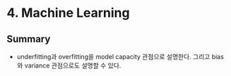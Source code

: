# 4. Machine Learning



## Summary
* underfitting과 overfitting을 model capacity 관점으로 설명한다. 그리고 bias와 variance 관점으로도 설명할 수 있다.
